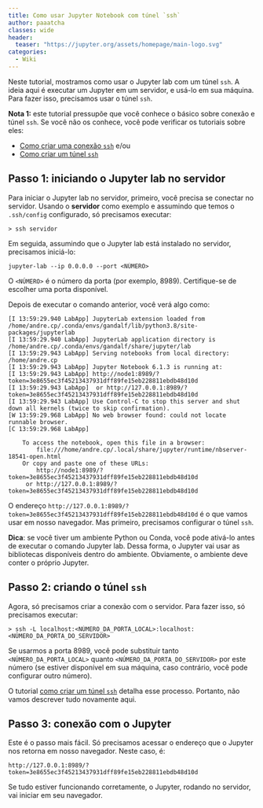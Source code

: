 ```yaml
---
title: Como usar Jupyter Notebook com túnel `ssh`
author: paaatcha
classes: wide
header:
  teaser: "https://jupyter.org/assets/homepage/main-logo.svg"
categories:
  - Wiki
---
```


Neste tutorial, mostramos como usar o Jupyter lab com um túnel `ssh`. A ideia aqui é executar um Jupyter em um servidor,
e usá-lo em sua máquina. Para fazer isso, precisamos usar o túnel `ssh`.

**Nota 1:** este tutorial pressupõe que você conhece o básico sobre conexão e túnel `ssh`. Se você não os conhece,
você pode verificar os tutoriais sobre eles:
- [Como criar uma conexão `ssh`](2024-08-18-criando-conexao-ssh.md) e/ou
- [Como criar um túnel `ssh`](2024-08-18-como-criar-ssh-tunel.md)

## Passo 1: iniciando o Jupyter lab no servidor
Para iniciar o Jupyter lab no servidor, primeiro, você precisa se conectar no servidor. Usando o **servidor** como exemplo e assumindo que
temos o `.ssh/config` configurado, só precisamos executar:

```text
> ssh servidor
```

Em seguida, assumindo que o Jupyter lab está instalado no servidor, precisamos iniciá-lo:

```text
jupyter-lab --ip 0.0.0.0 --port <NÚMERO>
```

O `<NÚMERO>` é o número da porta (por exemplo, 8989). Certifique-se de escolher uma porta disponível.

Depois de executar o comando anterior, você verá algo como:

```text
[I 13:59:29.940 LabApp] JupyterLab extension loaded from /home/andre.cp/.conda/envs/gandalf/lib/python3.8/site-packages/jupyterlab
[I 13:59:29.940 LabApp] JupyterLab application directory is /home/andre.cp/.conda/envs/gandalf/share/jupyter/lab
[I 13:59:29.943 LabApp] Serving notebooks from local directory: /home/andre.cp
[I 13:59:29.943 LabApp] Jupyter Notebook 6.1.3 is running at:
[I 13:59:29.943 LabApp] http://node1:8989/?token=3e8655ec3f45213437931dff89fe15eb228811ebdb48d10d
[I 13:59:29.943 LabApp]  or http://127.0.0.1:8989/?token=3e8655ec3f45213437931dff89fe15eb228811ebdb48d10d
[I 13:59:29.943 LabApp] Use Control-C to stop this server and shut down all kernels (twice to skip confirmation).
[W 13:59:29.968 LabApp] No web browser found: could not locate runnable browser.
[C 13:59:29.968 LabApp]

    To access the notebook, open this file in a browser:
        file:///home/andre.cp/.local/share/jupyter/runtime/nbserver-18541-open.html
    Or copy and paste one of these URLs:
        http://node1:8989/?token=3e8655ec3f45213437931dff89fe15eb228811ebdb48d10d
     or http://127.0.0.1:8989/?token=3e8655ec3f45213437931dff89fe15eb228811ebdb48d10d
```

O endereço `http://127.0.0.1:8989/?token=3e8655ec3f45213437931dff89fe15eb228811ebdb48d10d` é o que vamos usar em nosso navegador. Mas primeiro, precisamos configurar o túnel `ssh`.

**Dica**: se você tiver um ambiente Python ou Conda, você pode ativá-lo antes de executar o comando Jupyter lab.
Dessa forma, o Jupyter vai usar as bibliotecas disponíveis dentro do ambiente. Obviamente, o ambiente deve conter o próprio Jupyter.


## Passo 2: criando o túnel `ssh`
Agora, só precisamos criar a conexão com o servidor. Para fazer isso, só precisamos executar:

```text
> ssh -L localhost:<NÚMERO_DA_PORTA_LOCAL>:localhost:<NÚMERO_DA_PORTA_DO_SERVIDOR>
```

Se usarmos a porta 8989, você pode substituir tanto `<NÚMERO_DA_PORTA_LOCAL>` quanto `<NÚMERO_DA_PORTA_DO_SERVIDOR>` por este número (se estiver disponível em sua máquina, caso contrário, você pode configurar outro número).

O tutorial [como criar um túnel `ssh`](2024-08-18-como-criar-ssh-tunel.md) detalha esse processo. Portanto, não vamos descrever tudo novamente aqui.

## Passo 3: conexão com o Jupyter
Este é o passo mais fácil. Só precisamos acessar o endereço que o Jupyter nos retorna em nosso navegador. Neste caso, é:

```text 
http://127.0.0.1:8989/?token=3e8655ec3f45213437931dff89fe15eb228811ebdb48d10d
```

Se tudo estiver funcionando corretamente, o Jupyter, rodando no servidor, vai iniciar em seu navegador.


